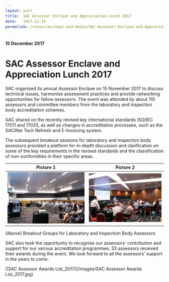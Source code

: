 ```yaml
---
layout: post
title:  SAC Assessor Enclave and Appreciation Lunch 2017
date:   2017-12-15
permalink: /resources/news-and-media/SAC-Assessor-Enclave-and-Appreciation-Lunch-2017
---
```

#### 15 December 2017
# **SAC Assessor Enclave and Appreciation Lunch 2017**

SAC organised its annual Assessor Enclave on 15 November 2017 to discuss technical issues, harmonise assessment practices and provide networking opportunities for fellow assessors. The event was attended by about 110 assessors and committee members from the laboratory and inspection body accreditation schemes.

SAC shared on the recently revised key international standards ISO/IEC 17011 and 17025, as well as changes in accreditation processes, such as the SACiNet Tech Refresh and E-Invoicing system.

The subsequent breakout sessions for laboratory and inspection body assessors provided a platform for in-depth discussion and clarification on some of the key requirements in the revised standards and the classification of non-conformities in their specific areas.

Picture 1             |  Picture 2
:-------------------------:|:-------------------------:
![enclave2017_1](/images/enclave2017_1.png)  |  ![enclave2017_2](/images/enclave2017_2.png)

(Above) Breakout Groups for Laboratory and Inspection Body Assessors

SAC also took the opportunity to recognise our assessors’ contribution and support for our various accreditation programmes. 53 assessors received their awards during the event. We look forward to all the assessors’ support in the years to come.

![SAC Assessor Awards List_2017](/images/SAC Assessor Awards List_2017.jpg)
